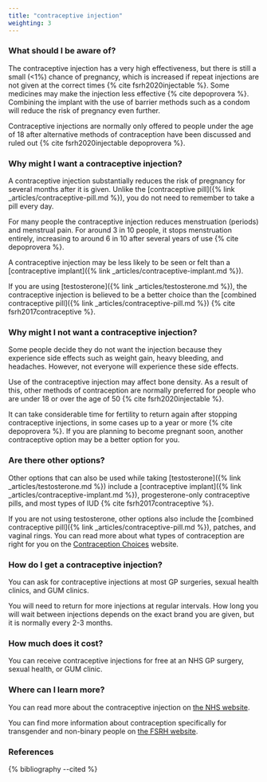 ```yaml
---
title: "contraceptive injection"
weighting: 3
---
```


### What should I be aware of?

The contraceptive injection has a very high effectiveness, but there is still a small (<1%) chance of pregnancy, which is increased if repeat injections are not given at the correct times {% cite fsrh2020injectable %}. Some medicines may make the injection less effective {% cite depoprovera %}. Combining the implant with the use of barrier methods such as a condom will reduce the risk of pregnancy even further.

Contraceptive injections are normally only offered to people under the age of 18 after alternative methods of contraception have been discussed and ruled out {% cite fsrh2020injectable depoprovera %}.

### Why might I want a contraceptive injection?

A contraceptive injection substantially reduces the risk of pregnancy for several months after it is given. Unlike the [contraceptive pill]({% link _articles/contraceptive-pill.md %}), you do not need to remember to take a pill every day.

For many people the contraceptive injection reduces menstruation (periods) and menstrual pain. For around 3 in 10 people, it stops menstruation entirely, increasing to around 6 in 10 after several years of use {% cite depoprovera %}.

A contraceptive injection may be less likely to be seen or felt than a [contraceptive implant]({% link _articles/contraceptive-implant.md %}).

If you are using [testosterone]({% link _articles/testosterone.md %}), the contraceptive injection is believed to be a better choice than the [combined contraceptive pill]({% link _articles/contraceptive-pill.md %}) {% cite fsrh2017contraceptive %}.

### Why might I not want a contraceptive injection?

Some people decide they do not want the injection because they experience side effects such as weight gain, heavy bleeding, and headaches. However, not everyone will experience these side effects.

Use of the contraceptive injection may affect bone density. As a result of this, other methods of contraception are normally preferred for people who are under 18 or over the age of 50 {% cite fsrh2020injectable %}.

It can take considerable time for fertility to return again after stopping contraceptive injections, in some cases up to a year or more {% cite depoprovera %}. If you are planning to become pregnant soon, another contraceptive option may be a better option for you.

### Are there other options?

Other options that can also be used while taking [testosterone]({% link _articles/testosterone.md %}) include a [contraceptive implant]({% link _articles/contraceptive-implant.md %}), progesterone-only contraceptive pills, and most types of IUD {% cite fsrh2017contraceptive %}.

If you are not using testosterone, other options also include the [combined contraceptive pill]({% link _articles/contraceptive-pill.md %}), patches, and vaginal rings. You can read more about what types of contraception are right for you on the [Contraception Choices](https://www.contraceptionchoices.org/whats-right-for-me) website.

### How do I get a contraceptive injection?

You can ask for contraceptive injections at most GP surgeries, sexual health clinics, and GUM clinics.

You will need to return for more injections at regular intervals. How long you will wait between injections depends on the exact brand you are given, but it is normally every 2-3 months.

### How much does it cost?

You can receive contraceptive injections for free at an NHS GP surgery, sexual health, or GUM clinic.

### Where can I learn more?

You can read more about the contraceptive injection on [the NHS website](https://www.nhs.uk/conditions/contraception/contraceptive-injection/).

You can find more information about contraception specifically for transgender and non-binary people on [the FSRH website](https://www.fsrh.org/Common/Uploaded%20files/documents/contraceptive-choices-and-sexual-health-for-transgender-non-binary-people-oct-2017.pdf).

### References

{% bibliography --cited %}
